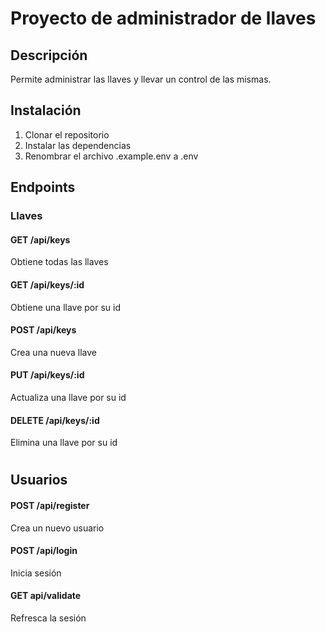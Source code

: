 # Proyecto de administrador de llaves

## Descripción
Permite administrar las llaves y llevar un control de las mismas.

## Instalación
1. Clonar el repositorio
2. Instalar las dependencias
3. Renombrar el archivo .example.env a .env


## Endpoints

### Llaves
#### GET /api/keys
Obtiene todas las llaves

#### GET /api/keys/:id
Obtiene una llave por su id

#### POST /api/keys
Crea una nueva llave

#### PUT /api/keys/:id
Actualiza una llave por su id

#### DELETE /api/keys/:id
Elimina una llave por su id

#

## Usuarios

#### POST /api/register
Crea un nuevo usuario

#### POST /api/login
Inicia sesión

#### GET api/validate
Refresca la sesión